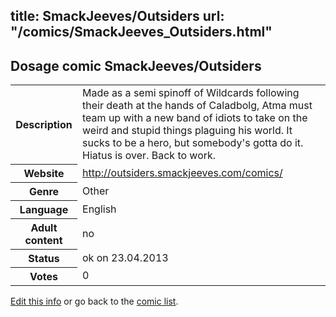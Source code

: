 title: SmackJeeves/Outsiders
url: "/comics/SmackJeeves_Outsiders.html"
---
Dosage comic SmackJeeves/Outsiders
-----------------------------------------

<p id="msg"></p>
<script type="text/javascript">
if (window.location.search === '?edit_info_mail=sent_ok') {
  var elem = document.getElementById("msg");
  elem.innerHTML = 'Edited information sucessfully sent.';
  elem.className = 'ok';
}
</script>
<table class="comicinfo">
<tr>
<th>Description</th><td>Made as a semi spinoff of Wildcards following their death at the hands of Caladbolg, Atma must team up with a new band of idiots to take on the weird and stupid things plaguing his world. It sucks to be a hero, but somebody's gotta do it. Hiatus is over. Back to work.</td>
</tr>
<tr>
<th>Website</th><td><a href="http://outsiders.smackjeeves.com/comics/">http://outsiders.smackjeeves.com/comics/</a></td>
</tr>
<tr>
<th>Genre</th><td>Other</td>
</tr>
<tr>
<th>Language</th><td>English</td>
</tr>
<tr>
<th>Adult content</th><td>no</td>
</tr>
<tr>
<th>Status</th><td>ok on 23.04.2013</td>
</tr>
<tr>
<th>Votes</th><td>0</td>
</tr>
</table>

[Edit this info](SmackJeeves_Outsiders_edit.html) or go back to the [comic list](../comic-index.html).
